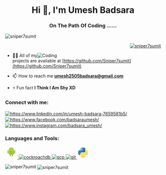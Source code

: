 <h1 align="center">Hi 👋, I'm Umesh Badsara</h1>
<h3 align="center">On The Path Of Coding ......</h3>

<p align="left"> <img src="https://komarev.com/ghpvc/?username=sniper7sumit&label=Profile%20views&color=0e75b6&style=flat" alt="sniper7sumit" /> </p>

<p align="right"> <a href="https://github.com/ryo-ma/github-profile-trophy"><img src="https://github-profile-trophy.vercel.app/?username=sniper7sumit" alt="sniper7sumit" /></a> </p>
<img align="right" alt="Coding" width="400" src="https://dribbble.com/shots/16530733-Spotify-Premium-Campaign">

- 👨‍💻 All of my projects are available at [https://github.com/Sniper7sumit](https://github.com/Sniper7sumit)

- 📫 How to reach me **umesh2505badsara@gmail.com**

- ⚡ Fun fact **I Think I Am Shy XD**

<h3 align="left">Connect with me:</h3>
<p align="left">
<a href="https://linkedin.com/in/https://www.linkedin.com/in/umesh-badsara-7659581b5/" target="blank"><img align="center" src="https://raw.githubusercontent.com/rahuldkjain/github-profile-readme-generator/master/src/images/icons/Social/linked-in-alt.svg" alt="https://www.linkedin.com/in/umesh-badsara-7659581b5/" height="30" width="40" /></a>
<a href="https://fb.com/https://www.facebook.com/badsaraumesh/" target="blank"><img align="center" src="https://raw.githubusercontent.com/rahuldkjain/github-profile-readme-generator/master/src/images/icons/Social/facebook.svg" alt="https://www.facebook.com/badsaraumesh/" height="30" width="40" /></a>
<a href="https://instagram.com/https://www.instagram.com/badsara_umesh/" target="blank"><img align="center" src="https://raw.githubusercontent.com/rahuldkjain/github-profile-readme-generator/master/src/images/icons/Social/instagram.svg" alt="https://www.instagram.com/badsara_umesh/" height="30" width="40" /></a>
</p>

<h3 align="left">Languages and Tools:</h3>
<p align="left"> <a href="https://developer.android.com" target="_blank"> <img src="https://raw.githubusercontent.com/devicons/devicon/master/icons/android/android-original-wordmark.svg" alt="android" width="40" height="40"/> </a> <a href="https://www.cockroachlabs.com/product/cockroachdb/" target="_blank"> <img src="https://cdn.worldvectorlogo.com/logos/cockroachdb.svg" alt="cockroachdb" width="40" height="40"/> </a> <a href="https://cloud.google.com" target="_blank"> <img src="https://www.vectorlogo.zone/logos/google_cloud/google_cloud-icon.svg" alt="gcp" width="40" height="40"/> </a> <a href="https://git-scm.com/" target="_blank"> <img src="https://www.vectorlogo.zone/logos/git-scm/git-scm-icon.svg" alt="git" width="40" height="40"/> </a> <a href="https://www.python.org" target="_blank"> <img src="https://raw.githubusercontent.com/devicons/devicon/master/icons/python/python-original.svg" alt="python" width="40" height="40"/> </a> </p>

<p><img align="left" src="https://github-readme-stats.vercel.app/api/top-langs?username=sniper7sumit&show_icons=true&locale=en&layout=compact" alt="sniper7sumit" /></p>

<p>&nbsp;<img align="center" src="https://github-readme-stats.vercel.app/api?username=sniper7sumit&show_icons=true&locale=en" alt="sniper7sumit" /></p>
